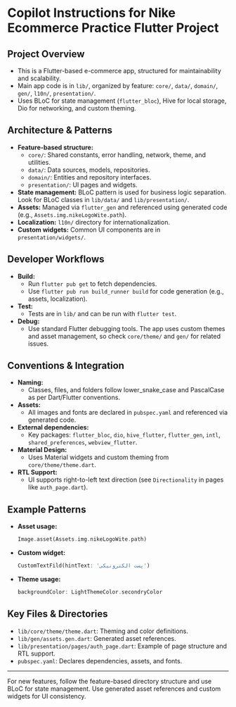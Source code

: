 # Copilot Instructions for Nike Ecommerce Practice Flutter Project

## Project Overview
- This is a Flutter-based e-commerce app, structured for maintainability and scalability.
- Main app code is in `lib/`, organized by feature: `core/`, `data/`, `domain/`, `gen/`, `l10n/`, `presentation/`.
- Uses BLoC for state management (`flutter_bloc`), Hive for local storage, Dio for networking, and custom theming.

## Architecture & Patterns
- **Feature-based structure:**
  - `core/`: Shared constants, error handling, network, theme, and utilities.
  - `data/`: Data sources, models, repositories.
  - `domain/`: Entities and repository interfaces.
  - `presentation/`: UI pages and widgets.
- **State management:** BLoC pattern is used for business logic separation. Look for BLoC classes in `lib/data/` and `lib/presentation/`.
- **Assets:** Managed via `flutter_gen` and referenced using generated code (e.g., `Assets.img.nikeLogoWite.path`).
- **Localization:** `l10n/` directory for internationalization.
- **Custom widgets:** Common UI components are in `presentation/widgets/`.

## Developer Workflows
- **Build:**
  - Run `flutter pub get` to fetch dependencies.
  - Use `flutter pub run build_runner build` for code generation (e.g., assets, localization).
- **Test:**
  - Tests are in `lib/` and can be run with `flutter test`.
- **Debug:**
  - Use standard Flutter debugging tools. The app uses custom themes and asset management, so check `core/theme/` and `gen/` for related issues.

## Conventions & Integration
- **Naming:**
  - Classes, files, and folders follow lower_snake_case and PascalCase as per Dart/Flutter conventions.
- **Assets:**
  - All images and fonts are declared in `pubspec.yaml` and referenced via generated code.
- **External dependencies:**
  - Key packages: `flutter_bloc`, `dio`, `hive_flutter`, `flutter_gen`, `intl`, `shared_preferences`, `webview_flutter`.
- **Material Design:**
  - Uses Material widgets and custom theming from `core/theme/theme.dart`.
- **RTL Support:**
  - UI supports right-to-left text direction (see `Directionality` in pages like `auth_page.dart`).

## Example Patterns
- **Asset usage:**
  ```dart
  Image.asset(Assets.img.nikeLogoWite.path)
  ```
- **Custom widget:**
  ```dart
  CustomTextFild(hintText: 'پست الکترونیکی')
  ```
- **Theme usage:**
  ```dart
  backgroundColor: LightThemeColor.secondryColor
  ```

## Key Files & Directories
- `lib/core/theme/theme.dart`: Theming and color definitions.
- `lib/gen/assets.gen.dart`: Generated asset references.
- `lib/presentation/pages/auth_page.dart`: Example of page structure and RTL support.
- `pubspec.yaml`: Declares dependencies, assets, and fonts.

---
For new features, follow the feature-based directory structure and use BLoC for state management. Use generated asset references and custom widgets for UI consistency.
